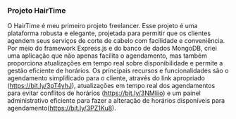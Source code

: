 ### Projeto HairTime

O HairTime é meu primeiro projeto freelancer. Esse projeto é uma plataforma robusta e elegante, projetada para permitir que os clientes agendem seus serviços de corte de cabelo com facilidade e conveniência. Por meio do framework Express.js e do banco de dados MongoDB, criei uma aplicação que não apenas facilita o agendamento, mas também proporciona atualizações em tempo real sobre disponibilidade e permite a gestão eficiente de horários. Os principais recursos e funcionalidades são o agendamento simplificado para o cliente, através do link apropriado (https://bit.ly/3pT4yhJ), atualizações em tempo real dos agendamentos para evitar conflitos de horários (https://bit.ly/3NMliio) e um painel administrativo eficiente para fazer a alteração de horários disponíveis para agendamento(https://bit.ly/3PZ1Ku8).